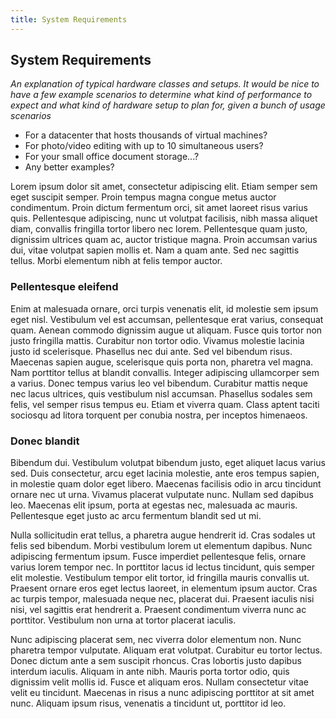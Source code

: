 ```yaml
---
title: System Requirements
---
```


## System Requirements

*An explanation of typical hardware classes and setups. It would be
nice to have a few example scenarios to determine what kind of
performance to expect and what kind of hardware setup to plan for,
given a bunch of usage scenarios*

 * For a datacenter that hosts thousands of virtual machines?
 * For photo/video editing with up to 10 simultaneous users?
 * For your small office document storage...?
 * Any better examples?

Lorem ipsum dolor sit amet, consectetur adipiscing elit. Etiam semper
sem eget suscipit semper. Proin tempus magna congue metus auctor
condimentum. Proin dictum fermentum orci, sit amet laoreet risus
varius quis. Pellentesque adipiscing, nunc ut volutpat facilisis, nibh
massa aliquet diam, convallis fringilla tortor libero nec
lorem. Pellentesque quam justo, dignissim ultrices quam ac, auctor
tristique magna. Proin accumsan varius dui, vitae volutpat sapien
mollis et. Nam a quam ante. Sed nec sagittis tellus. Morbi elementum
nibh at felis tempor auctor.

### Pellentesque eleifend

Enim at malesuada ornare, orci turpis venenatis elit, id molestie sem
ipsum eget nisl. Vestibulum vel est accumsan, pellentesque erat
varius, consequat quam. Aenean commodo dignissim augue ut
aliquam. Fusce quis tortor non justo fringilla mattis. Curabitur non
tortor odio. Vivamus molestie lacinia justo id scelerisque. Phasellus
nec dui ante. Sed vel bibendum risus. Maecenas sapien augue,
scelerisque quis porta non, pharetra vel magna. Nam porttitor tellus
at blandit convallis. Integer adipiscing ullamcorper sem a
varius. Donec tempus varius leo vel bibendum. Curabitur mattis neque
nec lacus ultrices, quis vestibulum nisl accumsan. Phasellus sodales
sem felis, vel semper risus tempus eu. Etiam et viverra quam. Class
aptent taciti sociosqu ad litora torquent per conubia nostra, per
inceptos himenaeos.

### Donec blandit 

Bibendum dui. Vestibulum volutpat bibendum justo, eget
aliquet lacus varius sed. Duis consectetur, arcu eget lacinia
molestie, ante eros tempus sapien, in molestie quam dolor eget
libero. Maecenas facilisis odio in arcu tincidunt ornare nec ut
urna. Vivamus placerat vulputate nunc. Nullam sed dapibus
leo. Maecenas elit ipsum, porta at egestas nec, malesuada ac
mauris. Pellentesque eget justo ac arcu fermentum blandit sed ut mi.

Nulla sollicitudin erat tellus, a pharetra augue hendrerit id. Cras
sodales ut felis sed bibendum. Morbi vestibulum lorem ut elementum
dapibus. Nunc adipiscing fermentum ipsum. Fusce imperdiet pellentesque
felis, ornare varius lorem tempor nec. In porttitor lacus id lectus
tincidunt, quis semper elit molestie. Vestibulum tempor elit tortor,
id fringilla mauris convallis ut. Praesent ornare eros eget lectus
laoreet, in elementum ipsum auctor. Cras ac turpis tempor, malesuada
neque nec, placerat dui. Praesent iaculis nisi nisi, vel sagittis erat
hendrerit a. Praesent condimentum viverra nunc ac
porttitor. Vestibulum non urna at tortor placerat iaculis.

Nunc adipiscing placerat sem, nec viverra dolor elementum non. Nunc
pharetra tempor vulputate. Aliquam erat volutpat. Curabitur eu tortor
lectus. Donec dictum ante a sem suscipit rhoncus. Cras lobortis justo
dapibus interdum iaculis. Aliquam in ante nibh. Mauris porta tortor
odio, quis dignissim velit mollis id. Fusce et aliquam eros. Nullam
consectetur vitae velit eu tincidunt. Maecenas in risus a nunc
adipiscing porttitor at sit amet nunc. Aliquam ipsum risus, venenatis
a tincidunt ut, porttitor id leo.